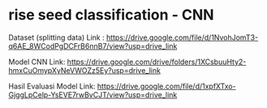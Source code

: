 # rise seed classification - CNN
Dataset (splitting data)
Link : https://drive.google.com/file/d/1NvohJomT3-q6AE_8WCodPgDCFrB6nnB7/view?usp=drive_link 

Model CNN
Link: https://drive.google.com/drive/folders/1XCsbuuHty2-hmxCuOmypXyNeVWOZz5Ey?usp=drive_link 

Hasil Evaluasi Model
Link: https://drive.google.com/file/d/1xpfXTxo-GjggLpCelp-YsEVE7rwBvCJT/view?usp=drive_link
